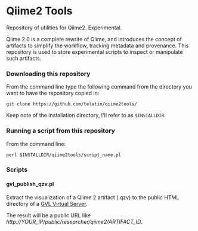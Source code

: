 # Qiime2 Tools

Repository of utilities for Qiime2. Experimental.

Qiime 2.0 is a complete rewrite of Qiime, and introduces the concept of artifacts to simplify the workflow, tracking metadata and provenance. This repository is used to store experimental scripts to inspect or manipulate such artifacts.


### Downloading this repository

From the command line type the following command from the directory you want to have the repository copied in:

```
git clone https://github.com/telatin/qiime2tools/
```
Keep note of the installation directory, I'll refer to as `$INSTALLDIR`.

### Running a script from this repository
From the command line:

``` 
perl $INSTALLDIR/qiime2tools/script_name.pl 
```

### Scripts

#### gvl_publish_qzv.pl

Extract the visualization of a Qiime 2 artifact (.qzv) to the public HTML directory of a 
<a href="https://nectar.org.au/?portfolio=genomics-virtual-lab">GVL Virtual Server</a>.

The result will be a public URL like <em>http://YOUR_IP/public/researcher/qiime2/ARTIFACT_ID</em>.


